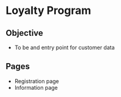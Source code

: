 # Loyalty Program

## Objective

- To be and entry point for customer data

## Pages

- Registration page
- Information page
